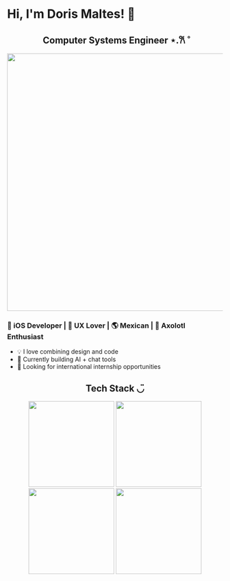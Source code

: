 # Hi, I'm Doris Maltes! 👋

<h2 align="center">Computer Systems Engineer ⋆.𐙚 ̊</h2>

<p align="center">
  <img src="./este.gif" width="600"/>
</p>

<h3>📱 iOS Developer | 🎨 UX Lover | 🌎 Mexican | 🦎 Axolotl Enthusiast</h3>

- 💡 I love combining design and code
- 🔧 Currently building AI + chat tools
- 🚀 Looking for international internship opportunities

<h2 align="center">Tech Stack ◡̈ </h2>
<p align="center">
  <img src="./este.gif" width="200"/>
  <img src="./este.gif" width="200"/>
  <img src="./este.gif" width="200"/>
  <img src="./este.gif" width="200"/>
</p>

